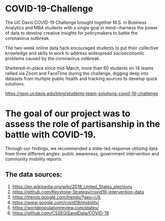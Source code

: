# COVID-19-Challenge

The UC Davis COVID-19 Challenge brought together M.S. in Business Analytics and MBA students with a single goal in mind—harness the power of data to develop creative insights for policymakers to battle the coronavirus outbreak.

The two-week online data hack encouraged students to put their collective knowledge and skills to work to address widespread socioeconomic problems caused by the coronavirus outbreak.

Sheltered-in-place since mid-March, more than 60 students on 14 teams rallied via Zoom and FaceTime during the challenge, digging deep into datasets from multiple public health and tracking sources to develop quick solutions.

https://gsm.ucdavis.edu/blog/students-team-solutions-covid-19-challenge

# The goal of our project was to assess the role of partisanship in the battle with COVID-19.

Through our findings, we recommended a state-led response utilizing data from three different angles: public awareness, government intervention and community mobility reports.

## The data sources:
1. https://en.wikipedia.org/wiki/2018_United_States_elections
2. https://github.com/Keystone-Strategy/covid19-intervention-data
3. https://trends.google.com/trends/?geo=US
4. https://www.google.com/covid19/mobility/
5. https://worldpopulationreview.com/states/
6. https://github.com/CSSEGISandData/COVID-19
